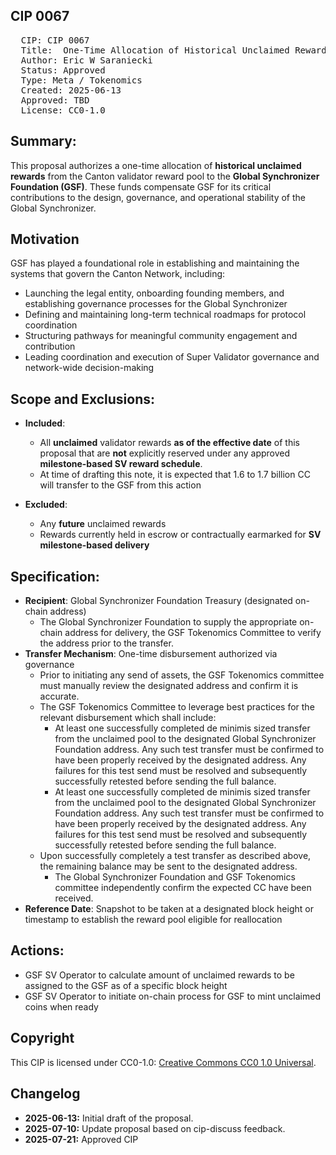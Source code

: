 ## CIP 0067

<pre>
  CIP: CIP 0067
  Title:  One-Time Allocation of Historical Unclaimed Rewards to GSF
  Author: Eric W Saraniecki 
  Status: Approved 
  Type: Meta / Tokenomics 
  Created: 2025-06-13
  Approved: TBD
  License: CC0-1.0
</pre>

## Summary:
This proposal authorizes a one-time allocation of **historical unclaimed rewards** from the Canton validator reward pool to the **Global Synchronizer Foundation (GSF)**. These funds compensate GSF for its critical contributions to the design, governance, and operational stability of the Global Synchronizer.

## Motivation
GSF has played a foundational role in establishing and maintaining the systems that govern the Canton Network, including:

* Launching the legal entity, onboarding founding members, and establishing governance processes for the Global Synchronizer
* Defining and maintaining long-term technical roadmaps for protocol coordination
* Structuring pathways for meaningful community engagement and contribution
* Leading coordination and execution of Super Validator governance and network-wide decision-making

## Scope and Exclusions:
* **Included**: 

    * All **unclaimed** validator rewards **as of the effective date** of this proposal that are **not** explicitly reserved under any approved **milestone-based SV reward schedule**.
    * At time of drafting this note, it is expected that 1.6 to 1.7 billion CC will transfer to the GSF from this action 

* **Excluded**: 

    * Any **future** unclaimed rewards 
    * Rewards currently held in escrow or contractually earmarked for **SV milestone-based delivery**


## Specification: 
* **Recipient**: Global Synchronizer Foundation Treasury (designated on-chain address)
  * The Global Synchronizer Foundation to supply the appropriate on-chain address for delivery, the GSF Tokenomics Committee to verify the address prior to the transfer.
* **Transfer Mechanism**: One-time disbursement authorized via governance
  * Prior to initiating any send of assets, the GSF Tokenomics committee must manually review the designated address and confirm it is accurate.
  * The GSF Tokenomics Committee to leverage best practices for the relevant disbursement which shall include:
    * At least one successfully completed de minimis sized transfer from the unclaimed pool to the designated Global Synchronizer Foundation address.  Any such test transfer must be confirmed to have been properly received by the designated address. Any failures for this test send must be resolved and subsequently successfully retested before sending the full balance.
    * At least one successfully completed de minimis sized transfer from the unclaimed pool to the designated Global Synchronizer Foundation address.  Any such test transfer must be confirmed to have been properly received by the designated address. Any failures for this test send must be resolved and subsequently successfully retested before sending the full balance.
  * Upon successfully completely a test transfer as described above, the remaining balance may be sent to the designated address.
    * The Global Synchronizer Foundation and GSF Tokenomics committee independently confirm the expected CC have been received.
* **Reference Date**: Snapshot to be taken at a designated block height or timestamp to establish the reward pool eligible for reallocation

## Actions: 
* GSF SV Operator to calculate amount of unclaimed rewards to be assigned to the GSF as of a specific block height
* GSF SV Operator to initiate on-chain process for GSF to mint unclaimed coins when ready

## Copyright

This CIP is licensed under CC0-1.0: [Creative Commons CC0 1.0 Universal](https://creativecommons.org/publicdomain/zero/1.0/).

## Changelog

* **2025-06-13:** Initial draft of the proposal.
* **2025-07-10:** Update proposal based on cip-discuss feedback.
* **2025-07-21:** Approved CIP


